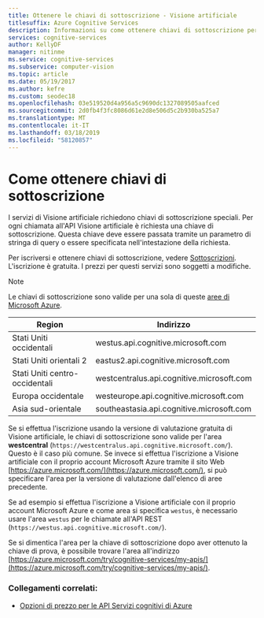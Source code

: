 ```yaml
---
title: Ottenere le chiavi di sottoscrizione - Visione artificiale
titlesuffix: Azure Cognitive Services
description: Informazioni su come ottenere chiavi di sottoscrizione per le chiamate all'API Visione artificiale in Servizi cognitivi di Azure.
services: cognitive-services
author: KellyDF
manager: nitinme
ms.service: cognitive-services
ms.subservice: computer-vision
ms.topic: article
ms.date: 05/19/2017
ms.author: kefre
ms.custom: seodec18
ms.openlocfilehash: 03e519520d4a956a5c9690dc1327089505aafced
ms.sourcegitcommit: 2d0fb4f3fc8086d61e2d8e506d5c2b930ba525a7
ms.translationtype: MT
ms.contentlocale: it-IT
ms.lasthandoff: 03/18/2019
ms.locfileid: "58120857"
---
```

# <a name="how-to-obtain-subscription-keys"></a>Come ottenere chiavi di sottoscrizione

I servizi di Visione artificiale richiedono chiavi di sottoscrizione speciali. Per ogni chiamata all'API Visione artificiale è richiesta una chiave di sottoscrizione. Questa chiave deve essere passata tramite un parametro di stringa di query o essere specificata nell'intestazione della richiesta.

Per iscriversi e ottenere chiavi di sottoscrizione, vedere [Sottoscrizioni](https://azure.microsoft.com/try/cognitive-services/). L'iscrizione è gratuita. I prezzi per questi servizi sono soggetti a modifiche.

> [!NOTE]
> Le chiavi di sottoscrizione sono valide per una sola di queste [aree di Microsoft Azure](https://azure.microsoft.com/regions/). 

| Region | Indirizzo |
|---|---|
| Stati Uniti occidentali | westus.api.cognitive.microsoft.com |
| Stati Uniti orientali 2 | eastus2.api.cognitive.microsoft.com |
| Stati Uniti centro-occidentali | westcentralus.api.cognitive.microsoft.com |
| Europa occidentale | westeurope.api.cognitive.microsoft.com |
| Asia sud-orientale | southeastasia.api.cognitive.microsoft.com |

Se si effettua l'iscrizione usando la versione di valutazione gratuita di Visione artificiale, le chiavi di sottoscrizione sono valide per l'area **westcentral** (`https://westcentralus.api.cognitive.microsoft.com/`). Questo è il caso più comune. Se invece si effettua l'iscrizione a Visione artificiale con il proprio account Microsoft Azure tramite il sito Web [https://azure.microsoft.com/](https://azure.microsoft.com/), si può specificare l'area per la versione di valutazione dall'elenco di aree precedente.

Se ad esempio si effettua l'iscrizione a Visione artificiale con il proprio account Microsoft Azure e come area si specifica `westus`, è necessario usare l'area `westus` per le chiamate all'API REST (`https://westus.api.cognitive.microsoft.com/`).

Se si dimentica l'area per la chiave di sottoscrizione dopo aver ottenuto la chiave di prova, è possibile trovare l'area all'indirizzo [https://azure.microsoft.com/try/cognitive-services/my-apis/](https://azure.microsoft.com/try/cognitive-services/my-apis/).

### <a name="related-links"></a>Collegamenti correlati:

* [Opzioni di prezzo per le API Servizi cognitivi di Azure](https://azure.microsoft.com/pricing/details/cognitive-services/)
